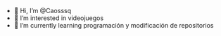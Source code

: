 - 👋 Hi, I’m @Caosssq
- 👀 I’m interested in videojuegos
- 🌱 I’m currently learning programación y modificación de repositorios

<!---
Caosssq/Caosssq is a ✨ special ✨ repository because its `README.md` (this file) appears on your GitHub profile.
You can click the Preview link to take a look at your changes.
--->
